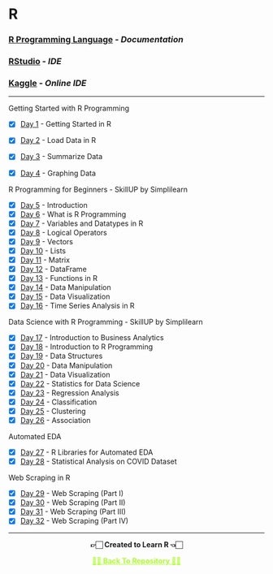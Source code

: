 # R 

### [R Programming Language](https://www.r-project.org/) - _Documentation_

### [RStudio](https://www.rstudio.com/) - _IDE_

### [Kaggle](https://www.kaggle.com/) - _Online IDE_

---

Getting Started with R Programming

- [x] [Day 1](https://www.kaggle.com/code/ameythakur20/day-1-getting-started-in-r) - Getting Started in R
- [x] [Day 2](https://www.kaggle.com/code/ameythakur20/day-2-load-data-into-r/notebook) - Load Data in R
- [x] [Day 3](https://www.kaggle.com/ameythakur20/day-3-summarize-data) - Summarize Data
- [x] [Day 4](https://www.kaggle.com/ameythakur20/day-4-graphing-data) - Graphing Data


R Programming for Beginners - SkillUP by Simplilearn

- [x] [Day 5](https://www.r-project.org/about.html) - Introduction
- [x] [Day 6](https://www.w3schools.com/r/r_intro.asp) - What is R Programming
- [x] [Day 7](https://www.kaggle.com/code/megasatish/variables-and-datatype-in-r) - Variables and Datatypes in R
- [x] [Day 8](https://www.kaggle.com/code/megasatish/variables-and-datatype-in-r) - Logical Operators
- [x] [Day 9](https://www.kaggle.com/code/megasatish/vectors-lists-matrix-in-r) - Vectors
- [x] [Day 10](https://www.kaggle.com/code/megasatish/vectors-lists-matrix-in-r) - Lists
- [x] [Day 11](https://www.kaggle.com/code/megasatish/vectors-lists-matrix-in-r) - Matrix
- [x] [Day 12](https://www.kaggle.com/code/megasatish/dataframes-data-visualization) - DataFrame
- [x] [Day 13](https://www.kaggle.com/code/megasatish/functions-in-r) - Functions in R
- [x] [Day 14](https://www.kaggle.com/code/megasatish/data-manipulation-in-r) - Data Manipulation
- [x] [Day 15](https://www.kaggle.com/code/megasatish/data-visualization) - Data Visualization
- [x] [Day 16](https://www.kaggle.com/code/megasatish/time-series-analysis-in-r) - Time Series Analysis in R

Data Science with R Programming - SkillUP by Simplilearn

- [x] [Day 17](https://www.coursicle.com/umn/courses/MSBA/6130/) - Introduction to Business Analytics
- [x] [Day 18](https://www.r-project.org/about.html) - Introduction to R Programming
- [x] [Day 19](https://www.kaggle.com/code/megasatish/vectors-lists-matrix-in-r) - Data Structures
- [x] [Day 20](https://www.kaggle.com/code/megasatish/data-manipulation-in-r) - Data Manipulation
- [x] [Day 21](https://www.kaggle.com/code/ameythakur20/data-visualization-in-r) - Data Visualization
- [x] [Day 22](https://towardsdatascience.com/fundamentals-of-statistics-for-data-scientists-and-data-analysts-69d93a05aae7) - Statistics for Data Science 
- [x] [Day 23](https://www.kaggle.com/code/megasatish/regression-analysis) - Regression Analysis
- [x] [Day 24](https://www.kaggle.com/code/megasatish/classification) - Classification
- [x] [Day 25](https://www.statmethods.net/advstats/cluster.html) - Clustering
- [x] [Day 26](https://www.kaggle.com/code/megasatish/association) - Association

Automated EDA 

- [x] [Day 27](https://www.kaggle.com/code/ameythakur20/r-libraries-for-automated-eda) - R Libraries for Automated EDA
- [x] [Day 28](https://www.kaggle.com/code/ameythakur20/statistical-analysis-on-covid19-dataset) - Statistical Analysis on COVID Dataset

Web Scraping in R

- [x] [Day 29](https://www.kaggle.com/code/ameythakur20/web-scraping-in-r-part-i) - Web Scraping (Part I) 
- [x] [Day 30](https://www.kaggle.com/code/ameythakur20/web-scrapping-in-r-part-ii) - Web Scraping (Part II)
- [x] [Day 31](https://www.kaggle.com/code/ameythakur20/web-scraping-in-r-part-iii) - Web Scraping (Part III)
- [x] [Day 32](https://www.kaggle.com/code/ameythakur20/web-scraping-in-r-part-iv) - Web Scraping (Part IV)

---

<p align="center"> <b> 👉🏻 Created to Learn R 👈🏻 <b> </p>
 
<p align="center"><a href='https://github.com/msatmod/R', style='color: greenyellow;'> ✌🏻 Back To Repository ✌🏻</p>
